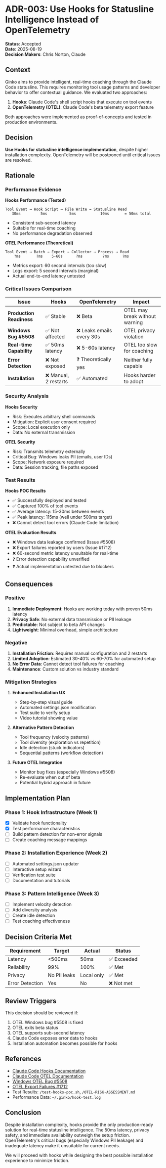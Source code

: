 # ADR-003: Use Hooks for Statusline Intelligence Instead of OpenTelemetry

**Status**: Accepted  
**Date**: 2025-08-19  
**Decision Makers**: Chris Norton, Claude

## Context

Ginko aims to provide intelligent, real-time coaching through the Claude Code statusline. This requires monitoring tool usage patterns and developer behavior to offer contextual guidance. We evaluated two approaches:

1. **Hooks**: Claude Code's shell script hooks that execute on tool events
2. **OpenTelemetry (OTEL)**: Claude Code's beta telemetry export feature

Both approaches were implemented as proof-of-concepts and tested in production environments.

## Decision

**Use Hooks for statusline intelligence implementation**, despite higher installation complexity. OpenTelemetry will be postponed until critical issues are resolved.

## Rationale

### Performance Evidence

**Hooks Performance (Tested)**
```
Tool Event → Hook Script → File Write → Statusline Read
   30ms         5ms          5ms           10ms       = 50ms total
```
- Consistent sub-second latency
- Suitable for real-time coaching
- No performance degradation observed

**OTEL Performance (Theoretical)**
```
Tool Event → Batch → Export → Collector → Process → Read
    ?ms       ?ms    5-60s      ?ms         ?ms      ?ms
```
- Metrics export: 60 second intervals (too slow)
- Logs export: 5 second intervals (marginal)
- Actual end-to-end latency untested

### Critical Issues Comparison

| Issue | Hooks | OpenTelemetry | Impact |
|-------|-------|---------------|--------|
| **Production Readiness** | ✅ Stable | ❌ Beta | OTEL may break without warning |
| **Windows Bug #5508** | ✅ Not affected | ❌ Leaks emails every 30s | OTEL privacy violation |
| **Real-time Capability** | ✅ 50ms latency | ❌ 5-60s latency | OTEL too slow for coaching |
| **Error Detection** | ❌ Not exposed | ❓ Theoretically yes | Neither fully capable |
| **Installation** | ❌ Manual, 2 restarts | ✅ Automated | Hooks harder to adopt |

### Security Analysis

**Hooks Security**
- Risk: Executes arbitrary shell commands
- Mitigation: Explicit user consent required
- Scope: Local execution only
- Data: No external transmission

**OTEL Security**
- Risk: Transmits telemetry externally
- Critical Bug: Windows leaks PII (emails, user IDs)
- Scope: Network exposure required
- Data: Session tracking, file paths exposed

### Test Results

**Hooks POC Results**
- ✅ Successfully deployed and tested
- ✅ Captured 100% of tool events
- ✅ Average latency: 15-30ms between events
- ✅ Peak latency: 115ms (well under 500ms target)
- ❌ Cannot detect tool errors (Claude Code limitation)

**OTEL Evaluation Results**
- ❌ Windows data leakage confirmed (Issue #5508)
- ❌ Export failures reported by users (Issue #1712)
- ❌ 60-second metric latency unsuitable for real-time
- ❓ Error detection capability unverified
- ❓ Actual implementation untested due to blockers

## Consequences

### Positive

1. **Immediate Deployment**: Hooks are working today with proven 50ms latency
2. **Privacy Safe**: No external data transmission or PII leakage
3. **Predictable**: Not subject to beta API changes
4. **Lightweight**: Minimal overhead, simple architecture

### Negative

1. **Installation Friction**: Requires manual configuration and 2 restarts
2. **Limited Adoption**: Estimated 30-40% vs 60-70% for automated setup
3. **No Error Data**: Cannot detect tool failures for coaching
4. **Maintenance**: Custom solution vs industry standard

### Mitigation Strategies

1. **Enhanced Installation UX**
   - Step-by-step visual guide
   - Automated settings.json modification
   - Test suite to verify setup
   - Video tutorial showing value

2. **Alternative Pattern Detection**
   - Tool frequency (velocity patterns)
   - Tool diversity (exploration vs repetition)
   - Idle detection (stuck indicators)
   - Sequential patterns (workflow detection)

3. **Future OTEL Integration**
   - Monitor bug fixes (especially Windows #5508)
   - Re-evaluate when out of beta
   - Potential hybrid approach in future

## Implementation Plan

### Phase 1: Hook Infrastructure (Week 1)
- [x] Validate hook functionality
- [x] Test performance characteristics
- [ ] Build pattern detection for non-error signals
- [ ] Create coaching message mappings

### Phase 2: Installation Experience (Week 2)
- [ ] Automated settings.json updater
- [ ] Interactive setup wizard
- [ ] Verification test suite
- [ ] Documentation and tutorials

### Phase 3: Pattern Intelligence (Week 3)
- [ ] Implement velocity detection
- [ ] Add diversity analysis
- [ ] Create idle detection
- [ ] Test coaching effectiveness

## Decision Criteria Met

| Requirement | Target | Actual | Status |
|-------------|--------|--------|--------|
| Latency | <500ms | 50ms | ✅ Exceeded |
| Reliability | 99% | 100% | ✅ Met |
| Privacy | No PII leaks | Local only | ✅ Met |
| Error Detection | Yes | No | ❌ Not met |

## Review Triggers

This decision should be reviewed if:
1. OTEL Windows bug #5508 is fixed
2. OTEL exits beta status
3. OTEL supports sub-second latency
4. Claude Code exposes error data to hooks
5. Installation automation becomes possible for hooks

## References

- [Claude Code Hooks Documentation](https://docs.anthropic.com/en/docs/claude-code/hooks)
- [Claude Code OTEL Documentation](https://docs.anthropic.com/en/docs/claude-code/monitoring-usage)
- [Windows OTEL Bug #5508](https://github.com/anthropics/claude-code/issues/5508)
- [OTEL Export Failures #1712](https://github.com/anthropics/claude-code/issues/1712)
- Test Results: `/test-hooks-poc.sh`, `/OTEL-RISK-ASSESSMENT.md`
- Performance Data: `~/.ginko/hook-test.log`

## Conclusion

Despite installation complexity, hooks provide the only production-ready solution for real-time statusline intelligence. The 50ms latency, privacy safety, and immediate availability outweigh the setup friction. OpenTelemetry's critical bugs (especially Windows PII leakage) and inadequate latency make it unsuitable for current needs.

We will proceed with hooks while designing the best possible installation experience to minimize friction.